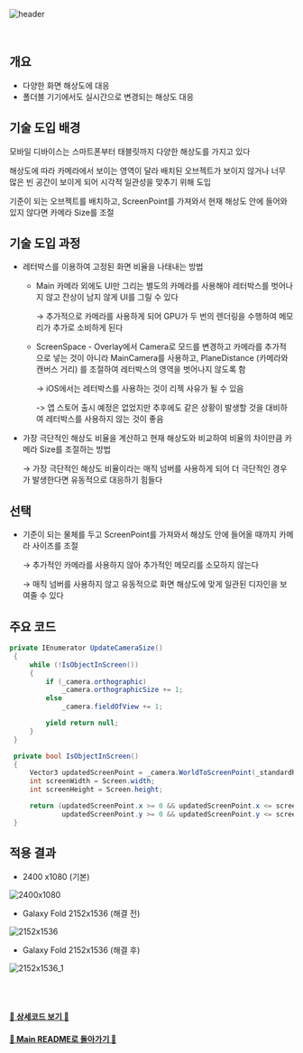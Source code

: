 ![header](https://capsule-render.vercel.app/api?type=cylinder&color=A1B6FF&height=150&section=header&text=Screen%20Resolution&fontSize=60&fontColor=ECFBFF&animation=fadeIn)

<br>

## 개요

- 다양한 화면 해상도에 대응
- 폴더블 기기에서도 실시간으로 변경되는 해상도 대응

## 기술 도입 배경

모바일 디바이스는 스마트폰부터 태블릿까지 다양한 해상도를 가지고 있다

해상도에 따라 카메라에서 보이는 영역이 달라 배치된 오브젝트가 보이지 않거나 너무 많은 빈 공간이 보이게 되어 시각적 일관성을 맞추기 위해 도입


기준이 되는 오브젝트를 배치하고, ScreenPoint를 가져와서 현재 해상도 안에 들어와있지 않다면 카메라 Size를 조절

## 기술 도입 과정


- 레터박스를 이용하여 고정된 화면 비율을 나태내는 방법
    
    -  Main 카메라 외에도 UI만 그리는 별도의 카메라를 사용해야 레터박스를 벗어나지 않고 잔상이 남지 않게 UI를 그릴 수 있다

       → 추가적으로 카메라를 사용하게 되어 GPU가 두 번의 렌더링을 수행하여 메모리가 추가로 소비하게 된다
    
    -  ScreenSpace - Overlay에서 Camera로 모드를 변경하고 카메라를 추가적으로 넣는 것이 아니라 MainCamera를 사용하고, PlaneDistance (카메라와 캔버스 거리) 를 조절하여 레터박스의 영역을 벗어나지 않도록 함 

        -> iOS에서는 레터박스를 사용하는 것이 리젝 사유가 될 수 있음
         
        -> 앱 스토어 출시 예정은 없었지만 추후에도 같은 상황이 발생할 것을 대비하여 레터박스를 사용하지 않는 것이 좋음 
    
- 가장 극단적인 해상도 비율을 계산하고 현재 해상도와 비교하여 비율의 차이만큼 카메라 Size를 조절하는 방법
    
    → 가장 극단적인 해상도 비율이라는 매직 넘버를 사용하게 되어 더 극단적인 경우가 발생한다면 유동적으로 대응하기 힘들다
    

## 선택

- 기준이 되는 물체를 두고 ScreenPoint를 가져와서 해상도 안에 들어올 때까지 카메라 사이즈를 조절
    
    → 추가적인 카메라를 사용하지 않아 추가적인 메모리를 소모하지 않는다
    
    → 매직 넘버를 사용하지 않고 유동적으로 화면 해상도에 맞게 일관된 디자인을 보여줄 수 있다

## 주요 코드

```cs
private IEnumerator UpdateCameraSize()
 {
     while (!IsObjectInScreen())
     {
         if (_camera.orthographic)
             _camera.orthographicSize += 1;
         else
             _camera.fieldOfView += 1;

         yield return null;
     }
 }

 private bool IsObjectInScreen()
 {
     Vector3 updatedScreenPoint = _camera.WorldToScreenPoint(_standardResolution.position);
     int screenWidth = Screen.width;
     int screenHeight = Screen.height;

     return (updatedScreenPoint.x >= 0 && updatedScreenPoint.x <= screenWidth &&
             updatedScreenPoint.y >= 0 && updatedScreenPoint.y <= screenHeight);
 }
```
    

## 적용 결과

- 2400 x1080 (기본)

![2400x1080](https://github.com/TodangTodang/TodangTodangPublic/assets/62470991/82ef0893-9e33-4c39-878b-fb8f93d9b4b4)
- Galaxy Fold 2152x1536 (해결 전)

![2152x1536](https://github.com/TodangTodang/TodangTodangPublic/assets/62470991/52fb642c-5d85-435a-9e59-836f08df4e7b)

- Galaxy Fold 2152x1536 (해결 후)

![2152x1536_1](https://github.com/TodangTodang/TodangTodangPublic/assets/62470991/9036472d-282b-4418-bbb8-f0e00128d2b3)


<br><br>


#### [🐰 상세코드 보기 🐰](https://github.com/TodangTodang/TodangTodangPublic/blob/ce63bb48044092da8695cc57dc0be0aa036ad757/Scripts/Components/CameraResolution.cs#L5)

#### [🌙 Main README로 돌아가기 🌙](/README.md)